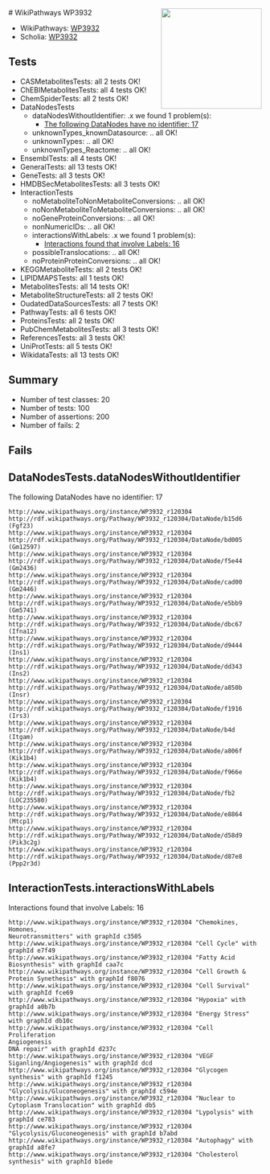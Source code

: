 <img style="float: right; width: 200px" src="https://upload.wikimedia.org/wikipedia/commons/thumb/8/83/Wplogo_with_text_500.png/640px-Wplogo_with_text_500.png" />
# WikiPathways WP3932

* WikiPathways: [WP3932](https://new.wikipathways.org/pathways/WP3932)
* Scholia: [WP3932](https://scholia.toolforge.org/wikipathways/WP3932)
## Tests
* CASMetabolitesTests: all 2 tests OK!
* ChEBIMetabolitesTests: all 4 tests OK!
* ChemSpiderTests: all 2 tests OK!
* DataNodesTests
    * dataNodesWithoutIdentifier: .x we found 1 problem(s):
        * [The following DataNodes have no identifier: 17](#8792c497)
    * unknownTypes_knownDatasource: .. all OK!
    * unknownTypes: .. all OK!
    * unknownTypes_Reactome: .. all OK!
* EnsemblTests: all 4 tests OK!
* GeneralTests: all 13 tests OK!
* GeneTests: all 3 tests OK!
* HMDBSecMetabolitesTests: all 3 tests OK!
* InteractionTests
    * noMetaboliteToNonMetaboliteConversions: .. all OK!
    * noNonMetaboliteToMetaboliteConversions: .. all OK!
    * noGeneProteinConversions: .. all OK!
    * nonNumericIDs: .. all OK!
    * interactionsWithLabels: .x we found 1 problem(s):
        * [Interactions found that involve Labels: 16](#fe97a8be)
    * possibleTranslocations: .. all OK!
    * noProteinProteinConversions: .. all OK!
* KEGGMetaboliteTests: all 2 tests OK!
* LIPIDMAPSTests: all 1 tests OK!
* MetabolitesTests: all 14 tests OK!
* MetaboliteStructureTests: all 2 tests OK!
* OudatedDataSourcesTests: all 7 tests OK!
* PathwayTests: all 6 tests OK!
* ProteinsTests: all 2 tests OK!
* PubChemMetabolitesTests: all 3 tests OK!
* ReferencesTests: all 3 tests OK!
* UniProtTests: all 5 tests OK!
* WikidataTests: all 13 tests OK!


## Summary

* Number of test classes: 20
* Number of tests: 100
* Number of assertions: 200
* Number of fails: 2

## Fails

<a name="8792c497" />

## DataNodesTests.dataNodesWithoutIdentifier

The following DataNodes have no identifier: 17
```
http://www.wikipathways.org/instance/WP3932_r120304 http://rdf.wikipathways.org/Pathway/WP3932_r120304/DataNode/b15d6 (Fgf23)
http://www.wikipathways.org/instance/WP3932_r120304 http://rdf.wikipathways.org/Pathway/WP3932_r120304/DataNode/bd005 (Gm12597)
http://www.wikipathways.org/instance/WP3932_r120304 http://rdf.wikipathways.org/Pathway/WP3932_r120304/DataNode/f5e44 (Gm2436)
http://www.wikipathways.org/instance/WP3932_r120304 http://rdf.wikipathways.org/Pathway/WP3932_r120304/DataNode/cad00 (Gm2446)
http://www.wikipathways.org/instance/WP3932_r120304 http://rdf.wikipathways.org/Pathway/WP3932_r120304/DataNode/e5bb9 (Gm5741)
http://www.wikipathways.org/instance/WP3932_r120304 http://rdf.wikipathways.org/Pathway/WP3932_r120304/DataNode/dbc67 (Ifna12)
http://www.wikipathways.org/instance/WP3932_r120304 http://rdf.wikipathways.org/Pathway/WP3932_r120304/DataNode/d9444 (Ins1)
http://www.wikipathways.org/instance/WP3932_r120304 http://rdf.wikipathways.org/Pathway/WP3932_r120304/DataNode/dd343 (Ins2)
http://www.wikipathways.org/instance/WP3932_r120304 http://rdf.wikipathways.org/Pathway/WP3932_r120304/DataNode/a850b (Insr)
http://www.wikipathways.org/instance/WP3932_r120304 http://rdf.wikipathways.org/Pathway/WP3932_r120304/DataNode/f1916 (Irs3)
http://www.wikipathways.org/instance/WP3932_r120304 http://rdf.wikipathways.org/Pathway/WP3932_r120304/DataNode/b4d (Itgam)
http://www.wikipathways.org/instance/WP3932_r120304 http://rdf.wikipathways.org/Pathway/WP3932_r120304/DataNode/a806f (Kik1b4)
http://www.wikipathways.org/instance/WP3932_r120304 http://rdf.wikipathways.org/Pathway/WP3932_r120304/DataNode/f966e (Kik1b4)
http://www.wikipathways.org/instance/WP3932_r120304 http://rdf.wikipathways.org/Pathway/WP3932_r120304/DataNode/fb2 (LOC235580)
http://www.wikipathways.org/instance/WP3932_r120304 http://rdf.wikipathways.org/Pathway/WP3932_r120304/DataNode/e8864 (Mtcp1)
http://www.wikipathways.org/instance/WP3932_r120304 http://rdf.wikipathways.org/Pathway/WP3932_r120304/DataNode/d58d9 (Pik3c2g)
http://www.wikipathways.org/instance/WP3932_r120304 http://rdf.wikipathways.org/Pathway/WP3932_r120304/DataNode/d87e8 (Ppp2r3d)
```

<a name="fe97a8be" />

## InteractionTests.interactionsWithLabels

Interactions found that involve Labels: 16
```
http://www.wikipathways.org/instance/WP3932_r120304 "Chemokines, 
Homones, 
Neurotransmitters" with graphId c3505
http://www.wikipathways.org/instance/WP3932_r120304 "Cell Cycle" with graphId e7f49
http://www.wikipathways.org/instance/WP3932_r120304 "Fatty Acid Biosynthesis" with graphId caa7c
http://www.wikipathways.org/instance/WP3932_r120304 "Cell Growth & Protein Synethesis" with graphId f8076
http://www.wikipathways.org/instance/WP3932_r120304 "Cell Survival" with graphId fce69
http://www.wikipathways.org/instance/WP3932_r120304 "Hypoxia" with graphId a0b7b
http://www.wikipathways.org/instance/WP3932_r120304 "Energy Stress" with graphId db10c
http://www.wikipathways.org/instance/WP3932_r120304 "Cell Proliferation
Angiogenesis
DNA repair" with graphId d237c
http://www.wikipathways.org/instance/WP3932_r120304 "VEGF Siganling/Angiogenesis" with graphId dcd
http://www.wikipathways.org/instance/WP3932_r120304 "Glycogen synthesis" with graphId f1245
http://www.wikipathways.org/instance/WP3932_r120304 "Glycolysis/Gluconeogenesis" with graphId c594e
http://www.wikipathways.org/instance/WP3932_r120304 "Nuclear to Cytoplasm Translocation" with graphId db5
http://www.wikipathways.org/instance/WP3932_r120304 "Lypolysis" with graphId ce783
http://www.wikipathways.org/instance/WP3932_r120304 "Glycolysis/Gluconeogenesis" with graphId b7abd
http://www.wikipathways.org/instance/WP3932_r120304 "Autophagy" with graphId a8fe7
http://www.wikipathways.org/instance/WP3932_r120304 "Cholesterol synthesis" with graphId b1ede
```

